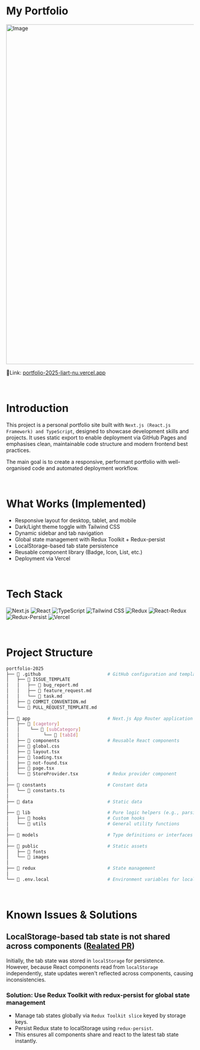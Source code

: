 # My Portfolio
<img width="1920" height="911" alt="Image" src="https://github.com/user-attachments/assets/0943f69b-0be6-4267-ad79-204e16feec94" />

🔗Link: [portfolio-2025-liart-nu.vercel.app](https://portfolio-2025-liart-nu.vercel.app/)   

<br/>

# Introduction

This project is a personal portfolio site built with `Next.js (React.js Framework) and TypeScript`, designed to showcase development skills and projects.
It uses static export to enable deployment via GitHub Pages and emphasises clean, maintainable code structure and modern frontend best practices.

The main goal is to create a responsive, performant portfolio with well-organised code and automated deployment workflow.

<br/>

# What Works (Implemented)
- Responsive layout for desktop, tablet, and mobile
- Dark/Light theme toggle with Tailwind CSS
- Dynamic sidebar and tab navigation
- Global state management with Redux Toolkit + Redux-persist
- LocalStorage-based tab state persistence 
- Reusable component library (Badge, Icon, List, etc.)
- Deployment via Vercel

<br/>

# Tech Stack

![Next.js](https://img.shields.io/badge/Next.js-15.4.5-000000?logo=nextdotjs&logoColor=white) 
![React](https://img.shields.io/badge/React-19.1.0-61DAFB?logo=react&logoColor=black)
![TypeScript](https://img.shields.io/badge/TypeScript-5.0-3178C6?logo=typescript&logoColor=white)
![Tailwind CSS](https://img.shields.io/badge/Tailwind_CSS-4.1.11-06B6D4?logo=tailwind-css&logoColor=white)
![Redux](https://img.shields.io/badge/Redux-Toolkit-764ABC?logo=redux&logoColor=white)
![React-Redux](https://img.shields.io/badge/React-Redux-764ABC?logo=redux&logoColor=white)
![Redux-Persist](https://img.shields.io/badge/Persist-6.0-764ABC?logo=redux&logoColor=white)
![Vercel](https://img.shields.io/badge/Vercel-Production-000000?logo=vercel&logoColor=white)

<br/>

# Project Structure

```bash
portfolio-2025
├── 📁 .github                         # GitHub configuration and templates for collaboration
│   ├── 📁 ISSUE_TEMPLATE              
│   │   ├── 📄 bug_report.md
│   │   ├── 📄 feature_request.md
│   │   └── 📄 task.md
│   ├── 📄 COMMIT_CONVENTION.md        
│   └── 📄 PULL_REQUEST_TEMPLATE.md   
│
├── 📁 app                             # Next.js App Router application structure
│   ├── 📁 [cagetory]
│   │    └── 📁 [subCategory]
│   │         └── 📁 [tabId]
│   ├── 📁 components                  # Reusable React components
│   ├── 📄 global.css                  
│   ├── 📄 layout.tsx                  
│   ├── 📄 loading.tsx                  
│   ├── 📄 not-found.tsx                  
│   ├── 📄 page.tsx                  
│   └── 📄 StoreProvider.tsx           # Redux provider component         
│
├── 📁 constants                       # Constant data
│   └── 📄 constants.ts                
│
├── 📁 data                            # Static data
│
├── 📁 lib                             # Pure logic helpers (e.g., parsing, formatting, tree builders)
│   ├── 📁 hooks                       # Custom hooks
│   └── 📁 utils                       # General utility functions
│
├── 📁 models                          # Type definitions or interfaces 
│
├── 📁 public                          # Static assets
│   ├── 📁 fonts                       
│   └── 📁 images                      
│
├── 📁 redux                           # State management
│
└── 📄 .env.local                      # Environment variables for local development
```

<br/>

# Known Issues & Solutions

## LocalStorage-based tab state is not shared across components ([Realated PR](https://github.com/Narae-H/portfolio-2025/pull/15/commits/5ba624134a7ae50b597332c9ce5301b797f8180b))

Initially, the tab state was stored in `localStorage` for persistence.  
However, because React components read from `localStorage` independently, state updates weren't reflected across components, causing inconsistencies.

### Solution: Use Redux Toolkit with redux-persist for global state management

- Manage tab states globally via `Redux Toolkit slice` keyed by storage keys.
- Persist Redux state to localStorage using `redux-persist`.
- This ensures all components share and react to the latest tab state instantly.
